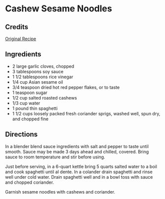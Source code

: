 # Cashew Sesame Noodles 

## Credits

[Original Recipe](http://www.epicurious.com/run/recipe/view?id=13127 "http://www.epicurious.com/run/recipe/view?id=13127")

## Ingredients

- 2 large garlic cloves, chopped
- 3 tablespoons soy sauce
- 1 1/2 tablespoons rice vinegar
- 1/4 cup Asian sesame oil
- 3/4 teaspoon dried hot red pepper flakes, or to taste
- 1 teaspoon sugar
- 1/2 cup salted roasted cashews
- 1/3 cup water
- 1 pound thin spaghetti
- 1 1/2 cups loosely packed fresh coriander sprigs, washed well, spun dry, and chopped fine

## Directions

In a blender blend sauce ingredients with salt and pepper to taste until smooth. Sauce may be made 3 days ahead and chilled, covered. Bring sauce to room temperature and stir before using.  
  
 Just before serving, in a 6-quart kettle bring 5 quarts salted water to a boil and cook spaghetti until al dente. In a colander drain spaghetti and rinse well under cold water. Drain spaghetti well and in a bowl toss with sauce and chopped coriander.   
  
 Garnish sesame noodles with cashews and coriander.

